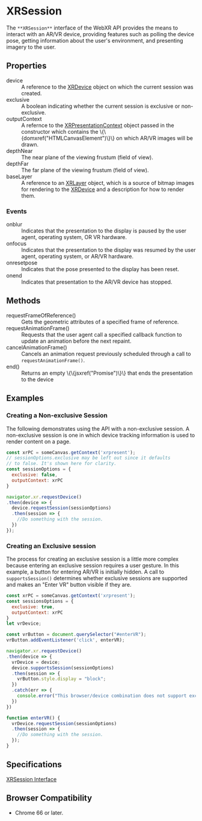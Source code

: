 # XRSession

The `**XRSession**` interface of the WebXR API provides the means to interact with an AR/VR device, providing features such as polling the device pose, getting information about the user's environment, and presenting imagery to the user.

## Properties

<dl>
  <dt>device</dt>
  <dd>A reference to the <a href="xrdevice.md">XRDevice</a> object on which the current session was created.</dd>
  <dt>exclusive</dt>
  <dd>A boolean indicating whether the current session is exclusive or non-exclusive.</dd>
  <dt>outputContext</dt>
  <dd>A refernce to the <a href="xrpresentationcontest.md">XRPresentationContext</a> object passed in the constructor which contains the \{\{domxref("HTMLCanvasElement")\}\} on which AR/VR images will be drawn.</dd>
  <dt>depthNear</dt>
  <dd>The near plane of the viewing frustum (field of view).</dd>
  <dt>depthFar</dt>
  <dd>The far plane of the viewing frustum (field of view).</dd>
  <dt>baseLayer</dt>
  <dd>A reference to an <a href="XRLayer">XRLayer</a> object, which is a source of bitmap images for rendering to the <a href="xrdevice.md">XRDevice</a> and a description for how to render them.</dd>
</dl>

### Events

<dl>
  <dt>onblur</dt>
  <dd>Indicates that the presentation to the display is paused by the user agent, operating system, OR VR hardware.</dd>
  </dd>
  <dt>onfocus</dt>
  <dd>Indicates that the presentation to the display was resumed by the user agent, operating system, or AR/VR hardware.</dd>
  <dt>onresetpose</dt>
  <dd>Indicates that the pose presented to the display has been reset.</dd>
  <dt>onend</dt>
  <dd>Indicates that presentation to the AR/VR device has stopped.</dd>
</dl>

## Methods

<dl>
  <dt>requestFrameOfReference()</dt>
  <dd>Gets the geometric attributes of a specified frame of reference.</dd>
  <dt>requestAnimationFrame()</dt>
  <dd>Requests that the user agent call a specified callback function to update an animation before the next repaint.</dd>
  <dt>cancelAnimationFrame()</dt>
  <dd>Cancels an animation request previously scheduled through a call to <code>requestAnimationFrame()</code>.</dd>
  <dt>end()</dt>
  <dd>Returns an empty \{\{jsxref("Promise")\}\} that ends the presentation to the device</dd>
</dl>

## Examples



### Creating a Non-exclusive Session

The following demonstrates using the API with a non-exclusive session. A non-exclusive session is one in which device tracking information is used to render content on a page.

```javascript
const xrPC = someCanvas.getContext('xrpresent');
// sessionOptions.exclusive may be left out since it defaults
// to false. It's shown here for clarity.
const sessionOptions = {
  exclusive: false,
  outputContext: xrPC
}

navigator.xr.requestDevice()
.then(device => {
  device.requestSession(sessionOptions)
  .then(session => {
    //Do something with the session.
  })
});
```

### Creating an Exclusive session

The process for creating an exclusive session is a little more complex because entering an exclusive session requires a user gesture. In this example, a button for entering AR/VR is initially hidden. A call to `supportsSession()` determines whether exclusive sessions are supported and makes an "Enter VR" button visible if they are.

```javascript
const xrPC = someCanvas.getContext('xrpresent');
const sessionsOptions = {
  exclusive: true,
  outputContext: xrPC
}
let vrDevice;

const vrButton = document.querySelector("#enterVR");
vrButton.addEventListener('click', enterVR);

navigator.xr.requestDevice()
.then(device => {
  vrDevice = device;
  device.supportsSession(sessionOptions)
  .then(session => {
    vrButton.style.display = "block";
  })
  .catch(err => {
    console.error("This browser/device combination does not support exclusive sessions.", err);
  })
})

function enterVR() {
  vrDevice.requestSession(sessionOptions)
  .then(session => {
    //Do something with the session.
  });
}
```

## Specifications

[XRSession Interface](https://immersive-web.github.io/webxr/spec/latest/#xrsession-interface)

## Browser Compatibility

* Chrome 66 or later.
